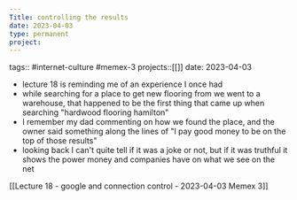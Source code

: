 ```yaml
---
Title: controlling the results
date: 2023-04-03
type: permanent
project:
---
```


tags:: #internet-culture #memex-3 
projects::[[]]
date: 2023-04-03

- lecture 18 is reminding me of an experience I once had 
- while searching for a place to get new flooring from we went to a warehouse, that happened to be the first thing that came up when searching "hardwood flooring hamilton"
- I remember my dad commenting on how we found the place, and the owner said something along the lines of "I pay good money to be on the top of those results"
- looking back I can't quite tell if it was a joke or not, but if it was truthful it shows the power money and companies have on what we see on the net

[[Lecture 18 - google and connection control - 2023-04-03 Memex 3]]